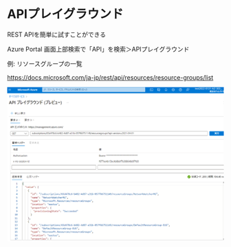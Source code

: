 # APIプレイグラウンド

REST APIを簡単に試すことができる

Azure Portal 画面上部検索で「API」を検索＞APIプレイグラウンド

例: リソースグループの一覧

https://docs.microsoft.com/ja-jp/rest/api/resources/resource-groups/list

![](images/ss-2022-02-10-15-17-07.png)

